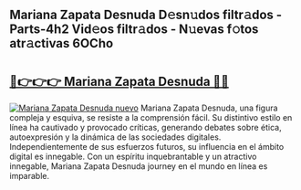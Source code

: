 ## Mariana Zapata Desnuda D𝚎sn𝚞dos filtr𝚊dos - Parts-4h2 Vid𝚎os filtr𝚊dos - N𝚞evas f𝚘tos atr𝚊ctivas 6OCho

# <h2><a href="http://mb4s2x.tromn.icu/?c=Mariana+Zapata+Desnuda">🔗👉👉👉 Mariana Zapata Desnuda 🔗🔗</a></h2>

[![Mariana Zapata Desnuda nuevo](https://i.imgur.com/pEAQMta.gif)](http://mb4s2x.tromn.icu/?c=Mariana+Zapata+Desnuda)
Mariana Zapata Desnuda, una figura compleja y esquiva, se resiste a la comprensión fácil. Su distintivo estilo en línea ha cautivado y provocado críticas, generando debates sobre ética, autoexpresión y la dinámica de las sociedades digitales. Independientemente de sus esfuerzos futuros, su influencia en el ámbito digital es innegable. Con un espíritu inquebrantable y un atractivo innegable, Mariana Zapata Desnuda journey en el mundo en línea es imparable.
